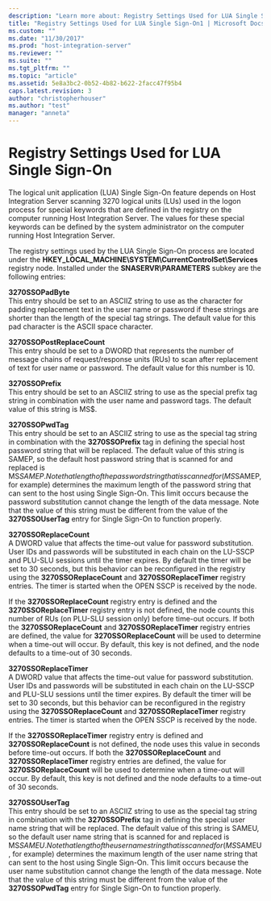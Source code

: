 ```yaml
---
description: "Learn more about: Registry Settings Used for LUA Single Sign-On"
title: "Registry Settings Used for LUA Single Sign-On1 | Microsoft Docs"
ms.custom: ""
ms.date: "11/30/2017"
ms.prod: "host-integration-server"
ms.reviewer: ""
ms.suite: ""
ms.tgt_pltfrm: ""
ms.topic: "article"
ms.assetid: 5e8a3bc2-0b52-4b82-b622-2facc47f95b4
caps.latest.revision: 3
author: "christopherhouser"
ms.author: "test"
manager: "anneta"
---
```

# Registry Settings Used for LUA Single Sign-On
The logical unit application (LUA) Single Sign-On feature depends on Host Integration Server scanning 3270 logical units (LUs) used in the logon process for special keywords that are defined in the registry on the computer running Host Integration Server. The values for these special keywords can be defined by the system administrator on the computer running Host Integration Server.  
  
 The registry settings used by the LUA Single Sign-On process are located under the **HKEY_LOCAL_MACHINE\SYSTEM\CurrentControlSet\Services** registry node. Installed under the **SNASERVR\PARAMETERS** subkey are the following entries:  
  
 **3270SSOPadByte**  
 This entry should be set to an ASCIIZ string to use as the character for padding replacement text in the user name or password if these strings are shorter than the length of the special tag strings. The default value for this pad character is the ASCII space character.  
  
 **3270SSOPostReplaceCount**  
 This entry should be set to a DWORD that represents the number of message chains of request/response units (RUs) to scan after replacement of text for user name or password. The default value for this number is 10.  
  
 **3270SSOPrefix**  
 This entry should be set to an ASCIIZ string to use as the special prefix tag string in combination with the user name and password tags. The default value of this string is MS$.  
  
 **3270SSOPwdTag**  
 This entry should be set to an ASCIIZ string to use as the special tag string in combination with the **3270SSOPrefix** tag in defining the special host password string that will be replaced. The default value of this string is SAMEP, so the default host password string that is scanned for and replaced is MS$SAMEP. Note that length of the password string that is scanned for (MS$SAMEP, for example) determines the maximum length of the password string that can sent to the host using Single Sign-On. This limit occurs because the password substitution cannot change the length of the data message. Note that the value of this string must be different from the value of the **3270SSOUserTag** entry for Single Sign-On to function properly.  
  
 **3270SSOReplaceCount**  
 A DWORD value that affects the time-out value for password substitution. User IDs and passwords will be substituted in each chain on the LU-SSCP and PLU-SLU sessions until the timer expires. By default the timer will be set to 30 seconds, but this behavior can be reconfigured in the registry using the **3270SSOReplaceCount** and **3270SSOReplaceTimer** registry entries. The timer is started when the OPEN SSCP is received by the node.  
  
 If the **3270SSOReplaceCount** registry entry is defined and the **3270SSOReplaceTimer** registry entry is not defined, the node counts this number of RUs (on PLU-SLU session only) before time-out occurs. If both the **3270SSOReplaceCount** and **3270SSOReplaceTimer** registry entries are defined, the value for **3270SSOReplaceCount** will be used to determine when a time-out will occur. By default, this key is not defined, and the node defaults to a time-out of 30 seconds.  
  
 **3270SSOReplaceTimer**  
 A DWORD value that affects the time-out value for password substitution. User IDs and passwords will be substituted in each chain on the LU-SSCP and PLU-SLU sessions until the timer expires. By default the timer will be set to 30 seconds, but this behavior can be reconfigured in the registry using the **3270SSOReplaceCount** and **3270SSOReplaceTimer** registry entries. The timer is started when the OPEN SSCP is received by the node.  
  
 If the **3270SSOReplaceTimer** registry entry is defined and **3270SSOReplaceCount** is not defined, the node uses this value in seconds before time-out occurs. If both the **3270SSOReplaceCount** and **3270SSOReplaceTimer** registry entries are defined, the value for **3270SSOReplaceCount** will be used to determine when a time-out will occur. By default, this key is not defined and the node defaults to a time-out of 30 seconds.  
  
 **3270SSOUserTag**  
 This entry should be set to an ASCIIZ string to use as the special tag string in combination with the **3270SSOPrefix** tag in defining the special user name string that will be replaced. The default value of this string is SAMEU, so the default user name string that is scanned for and replaced is MS$SAMEU. Note that length of the user name string that is scanned for (MS$SAMEU, for example) determines the maximum length of the user name string that can sent to the host using Single Sign-On. This limit occurs because the user name substitution cannot change the length of the data message. Note that the value of this string must be different from the value of the **3270SSOPwdTag** entry for Single Sign-On to function properly.
